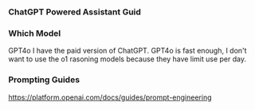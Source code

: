 ### ChatGPT Powered Assistant Guid

### Which Model
GPT4o 
I have the paid version of ChatGPT.
GPT4o is fast enough, I don't want to use  the o1 rasoning models because  they have limit use per day.


### Prompting Guides
https://platform.openai.com/docs/guides/prompt-engineering